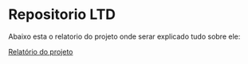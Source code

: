 # Repositorio LTD

Abaixo esta o relatorio do projeto onde serar explicado tudo sobre ele:
 
[Relatório do projeto](https://github.com/CaioFCSousa/Repositorio_ltd/files/13745562/Relatorio.12.pdf)


